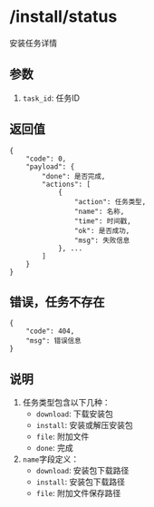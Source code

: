 # /install/status

安装任务详情

## 参数

1. `task_id`: 任务ID

## 返回值

    {
        "code": 0,
        "payload": {
            "done": 是否完成,
            "actions": [
                {
                    "action": 任务类型,
                    "name": 名称,
                    "time": 时间戳,
                    "ok": 是否成功,
                    "msg": 失败信息
                }, ...
            ]
        }
    }

## 错误，任务不存在

    {
        "code": 404,
        "msg": 错误信息
    }

## 说明

1. 任务类型包含以下几种：
   - `download`: 下载安装包
   - `install`: 安装或解压安装包
   - `file`: 附加文件
   - `done`: 完成
2. `name`字段定义：
   - `download`: 安装包下载路径
   - `install`: 安装包下载路径
   - `file`: 附加文件保存路径

